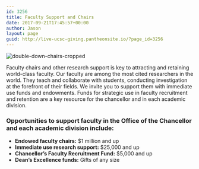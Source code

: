 ```yaml
---
id: 3256
title: Faculty Support and Chairs
date: 2017-09-21T17:45:57+00:00
author: Jason
layout: page
guid: http://live-ucsc-giving.pantheonsite.io/?page_id=3256
---
```

<img src="http://live-ucsc-giving.pantheonsite.io/wp-content/uploads/2017/09/double-down-chairs-cropped.jpg" alt="double-down-chairs-cropped" itemprop="image" /> 

Faculty chairs and other research support is key to attracting and retaining world-class faculty. Our faculty are among the most cited researchers in the world. They teach and collaborate with students, conducting investigation at the forefront of their fields. We invite you to support them with immediate use funds and endowments. Funds for strategic use in faculty recruitment and retention are a key resource for the chancellor and in each academic division.

### Opportunities to support faculty in the Office of the Chancellor and each academic division include:

  * **Endowed faculty chairs:** $1 million and up
  * **Immediate use research support:** $25,000 and up
  * **Chancellor’s Faculty Recruitment Fund:** $5,000 and up
  * **Dean’s Excellence funds:** Gifts of any size
